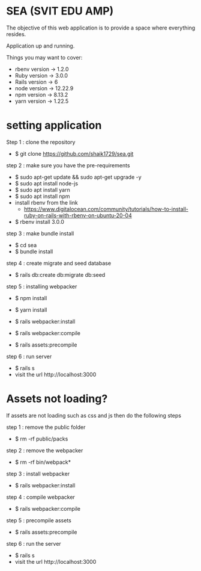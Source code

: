 # SEA (SVIT EDU AMP)

The objective of this web application is to provide a space where everything resides.

Application up and running.

Things you may want to cover:

* rbenv version -> 1.2.0
* Ruby version -> 3.0.0
* Rails version -> 6
* node version -> 12.22.9
* npm version -> 8.13.2
* yarn version -> 1.22.5

# setting application

Step 1 : clone the repository 

* $ git clone https://github.com/shaik1729/sea.git

step 2 : make sure you have the pre-requirements

* $ sudo apt-get update && sudo apt-get upgrade -y
* $ sudo apt install node-js
* $ sudo apt install yarn
* $ sudo apt install npm
* install rbenv from the link
  * https://www.digitalocean.com/community/tutorials/how-to-install-ruby-on-rails-with-rbenv-on-ubuntu-20-04
* $ rbenv install 3.0.0

step 3 : make bundle install

* $ cd sea
* $ bundle install

step 4 : create migrate and seed database 

* $ rails db:create db:migrate db:seed

step 5 : installing webpacker

* $ npm install
* $ yarn install

* $ rails webpacker:install
* $ rails webpacker:compile

* $ rails assets:precompile

step 6 : run server

* $ rails s
* visit the url http://localhost:3000

# Assets not loading?

If assets are not loading such as css and js then do the following steps

step 1 : remove the public folder

* $ rm -rf public/packs

step 2 : remove the webpacker

* $ rm -rf bin/webpack*

step 3 : install webpacker

* $ rails webpacker:install

step 4 : compile webpacker

* $ rails webpacker:compile

step 5 : precompile assets

* $ rails assets:precompile

step 6 : run the server

* $ rails s
* visit the url http://localhost:3000
